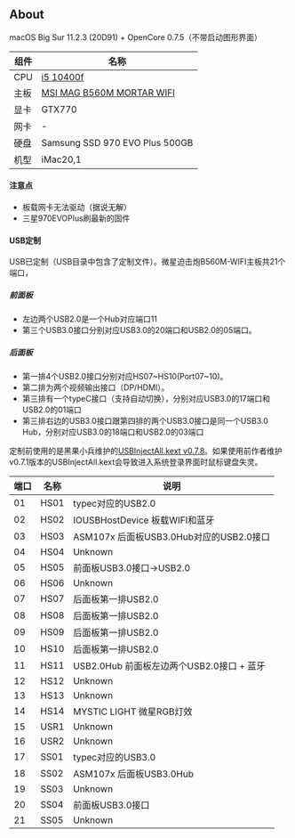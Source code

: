 About
---

macOS Big Sur 11.2.3 (20D91) + OpenCore 0.7.5（不带启动图形界面）


| 组件 | 名称 |
| --- | --- |
| CPU | [i5 10400f](https://ark.intel.com/content/www/cn/zh/ark/products/199278/intel-core-i510400f-processor-12m-cache-up-to-4-30-ghz.html) |
| 主板 | [MSI MAG B560M MORTAR WIFI](https://cn.msi.com/Motherboard/MAG-B560M-MORTAR-WIFI) |
| 显卡 | GTX770 |
| 网卡 | - |
| 硬盘 | Samsung SSD 970 EVO Plus 500GB |
| 机型 | iMac20,1 |

#### 注意点

- 板载网卡无法驱动（据说无解）
- 三星970EVOPlus刷最新的固件

#### USB定制

USB已定制（USB目录中包含了定制文件）。微星迫击炮B560M-WIFI主板共21个端口，

##### 前面板
- 左边两个USB2.0是一个Hub对应端口11
- 第三个USB3.0接口分别对应USB3.0的20端口和USB2.0的05端口。

##### 后面板
- 第一排4个USB2.0接口分别对应HS07~HS10(Port07~10)。
- 第二排为两个视频输出接口（DP/HDMI）。
- 第三排有一个typeC接口（支持自动切换），分别对应USB3.0的17端口和USB2.0的01端口
- 第三排右边的USB3.0接口跟第四排的两个USB3.0接口是同一个USB3.0 Hub，分别对应USB3.0的18端口和USB2.0的03端口

定制前使用的是黑果小兵维护的[USBInjectAll.kext v0.7.8](https://github.com/daliansky/OS-X-USB-Inject-All)。如果使用前作者维护v0.7.1版本的USBInjectAll.kext会导致进入系统登录界面时鼠标键盘失灵。


| 端口  | 名称  | 说明  |
| ---- | ---- | ---- |
| 01 | HS01 | typec对应的USB2.0 |
| 02 | HS02 | IOUSBHostDevice 板载WIFI和蓝牙 |
| 03 | HS03 | ASM107x 后面板USB3.0Hub对应的USB2.0接口 | 
| 04 | HS04 | Unknown |
| 05 | HS05 | 前面板USB3.0接口->USB2.0 |
| 06 | HS06 | Unknown |
| 07 | HS07 | 后面板第一排USB2.0 |
| 08 | HS08 | 后面板第一排USB2.0 |
| 09 | HS09 | 后面板第一排USB2.0 |
| 10 | HS10 | 后面板第一排USB2.0 |
| 11 | HS11 | USB2.0Hub 前面板左边两个USB2.0接口 + 蓝牙 |
| 12 | HS12 | Unknown |
| 13 | HS13 | Unknown |
| 14 | HS14 | MYSTIC LIGHT 微星RGB灯效 |
| 15 | USR1 | Unknown |
| 16 | USR2 | Unknown |
| 17 | SS01 | typec对应的USB3.0 |
| 18 | SS02 | ASM107x 后面板USB3.0Hub |
| 19 | SS03 | Unknown |
| 20 | SS04 | 前面板USB3.0接口 |
| 21 | SS05 | Unknown |
